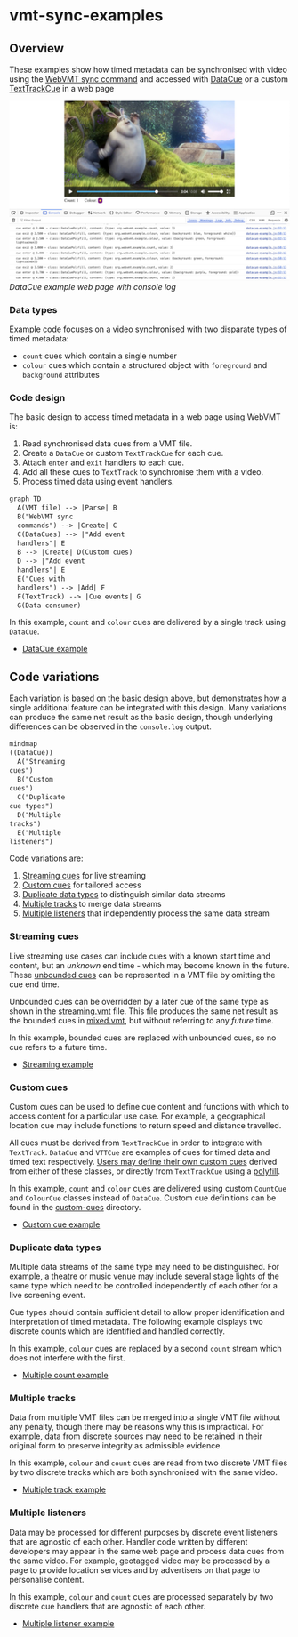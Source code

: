 # vmt-sync-examples

## Overview

These examples show how timed metadata can be synchronised with video using the [WebVMT sync command](https://www.w3.org/TR/webvmt/#synchronized-data) and accessed with [DataCue](https://wicg.github.io/datacue/#datacue-interface) or a custom [TextTrackCue](https://developer.mozilla.org/en-US/docs/Web/API/TextTrackCue) in a web page

![DataCue example web page with console log](images/DataCue_ConsoleFirefox.jpg)  
_DataCue example web page with console log_

### Data types

Example code focuses on a video synchronised with two disparate types of timed metadata:

 * `count` cues which contain a single number
 * `colour` cues which contain a structured object with `foreground` and `background` attributes

### <a id='code-design'></a>Code design

The basic design to access timed metadata in a web page using WebVMT is:

 1. Read synchronised data cues from a VMT file.
 1. Create a `DataCue` or custom `TextTrackCue` for each cue.
 1. Attach `enter` and `exit` handlers to each cue.
 1. Add all these cues to `TextTrack` to synchronise them with a video.
 1. Process timed data using event handlers.

 ````mermaid
 graph TD
   A(VMT file) --> |Parse| B
   B("WebVMT sync
   commands") --> |Create| C
   C(DataCues) --> |"Add event
   handlers"| E
   B --> |Create| D(Custom cues)
   D --> |"Add event
   handlers"| E
   E("Cues with
   handlers") --> |Add| F
   F(TextTrack) --> |Cue events| G
   G(Data consumer)
 ````

In this example, `count` and `colour` cues are delivered by a single track using `DataCue`.

 * [DataCue example](https://webvmt.github.io/vmt-sync-examples/datacue.html)

## Code variations

Each variation is based on the [basic design above](#code-design), but demonstrates how a single additional feature can be integrated with this design. Many variations can produce the same net result as the basic design, though underlying differences can be observed in the `console.log` output.

````mermaid
mindmap
((DataCue))
  A("Streaming
cues")
  B("Custom
cues")
  C("Duplicate
cue types")
  D("Multiple
tracks")
  E("Multiple
listeners")
````

Code variations are:

 1. [Streaming cues](#streaming) for live streaming
 1. [Custom cues](#custom-cues) for tailored access
 1. [Duplicate data types](#duplicate-types) to distinguish similar data streams
 1. [Multiple tracks](#multiple-tracks) to merge data streams
 1. [Multiple listeners](#multiple-handlers) that independently process the same data stream

### <a id='streaming'></a>Streaming cues

Live streaming use cases can include cues with a known start time and content, but an _unknown_ end time - which may become known in the future. These [unbounded cues](https://html.spec.whatwg.org/multipage/media.html#unbounded-text-track-cue) can be represented in a VMT file by omitting the cue end time.

Unbounded cues can be overridden by a later cue of the same type as shown in the [streaming.vmt](vmt/streaming.vmt) file. This file produces the same net result as the bounded cues in [mixed.vmt](vmt/mixed.vmt), but without referring to any _future_ time.

In this example, bounded cues are replaced with unbounded cues, so no cue refers to a future time.

* [Streaming example](https://webvmt.github.io/vmt-sync-examples/streaming.html)

### <a id='custom-cues'></a>Custom cues

Custom cues can be used to define cue content and functions with which to access content for a particular use case. For example, a geographical location cue may include functions to return speed and distance travelled.

All cues must be derived from `TextTrackCue` in order to integrate with `TextTrack`. `DataCue` and `VTTCue` are examples of cues for timed data and timed text respectively. [Users may define their own custom cues](https://html.spec.whatwg.org/multipage/media.html#guidelines-for-exposing-cues-in-various-formats-as-text-track-cues) derived from either of these classes, or directly from `TextTrackCue` using a [polyfill](polyfills).


In this example, `count` and `colour` cues are delivered using custom `CountCue` and `ColourCue` classes instead of `DataCue`. Custom cue definitions can be found in the [custom-cues](custom-cues) directory.

* [Custom cue example](https://webvmt.github.io/vmt-sync-examples/custom-cue.html)

### <a id='duplicate-types'></a>Duplicate data types

Multiple data streams of the same type may need to be distinguished. For example, a theatre or music venue may include several stage lights of the same type which need to be controlled independently of each other for a live screening event.

Cue types should contain sufficient detail to allow proper identification and interpretation of timed metadata. The following example displays two discrete counts which are identified and handled correctly.

In this example, `colour` cues are replaced by a second `count` stream which does not interfere with the first.

* [Multiple count example](https://webvmt.github.io/vmt-sync-examples/multi-count.html)

### <a id='multiple-tracks'></a>Multiple tracks

Data from multiple VMT files can be merged into a single VMT file without any penalty, though there may be reasons why this is impractical. For example, data from discrete sources may need to be retained in their original form to preserve integrity as admissible evidence.

In this example, `colour` and `count` cues are read from two discrete VMT files by two discrete tracks which are both synchronised with the same video.

* [Multiple track example](https://webvmt.github.io/vmt-sync-examples/multi-track.html)

### <a id='multiple-handlers'></a>Multiple listeners

Data may be processed for different purposes by discrete event listeners that are agnostic of each other. Handler code written by different developers may appear in the same web page and process data cues from the same video. For example, geotagged video may be processed by a page to provide location services and by advertisers on that page to personalise content.

In this example, `colour` and `count` cues are processed separately by two discrete cue handlers that are agnostic of each other.

* [Multiple listener example](https://webvmt.github.io/vmt-sync-examples/multi-handler.html)
